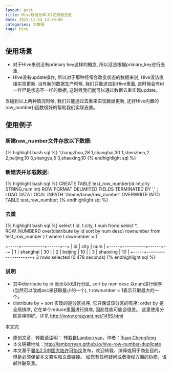 ```yaml
---
layout: post
title: Hive数据仓库(6)之数据去重
date: 2015-11-24 13:30:00
categories: 大数据
tags: Hive
---
```


## 使用场景

* 对于Hive来说没有primary key这样的概念, 所以没法根据primary_key进行去重.
* Hive没有update操作, 所以对于那种经常会改变状态的数据来说, Hive没法直接实现更新. 当有新的数据生产时候, 我们只能追加到Hive里面, 这时候会有id一样但是状态不一样的数据, 这时候我们就可以通过数据去重实现update。

当碰到以上两种情况时候, 我们只能通过去重来实现数据更新, 还好Hive内置的row_number()函数很好的帮助我们实现去重。

## 使用例子

### 新建raw_number文件存放以下数据:
{% highlight bash sql %}
1,hangzhou,28
1,shanghai,30
1,shenzhen,2
2,beijing,10
3,shangyu,5
3,shaoxing,10
{% endhighlight sql %}

### 新建表并加载数据:
{% highlight bash sql %}
CREATE TABLE test_row_number(id int,city STRING,num int)
ROW FORMAT DELIMITED FIELDS TERMINATED BY ',' ;
LOAD DATA LOCAL INPATH '/home/bmw/raw_number' OVERWRITE INTO TABLE test_row_number;
{% endhighlight sql %}

### 去重

{% highlight bash sql %}
select t.id, t.city, t.num
from(
    select *, ROW_NUMBER() over(distribute by id sort by num desc) rownumber
    from test_row_number
) t
where t.rownumber = 1

+-----+-----------+------+--+
| id  |   city    | num  |
+-----+-----------+------+--+
| 1   | shanghai  | 30   |
| 2   | beijing   | 10   |
| 3   | shaoxing  | 10   |
+-----+-----------+------+--+
3 rows selected (0.478 seconds)
{% endhighlight sql %}

### 说明
* 其中distribute by id 表示以id进行分区, sort by num desc 以num进行倒序(当然可以改成asc来获取最小的一个), t.rownumber = 1表示只取最大的一个。
* distribute by + sort 实现的是分区排序, 它只保证该分区的有序; order by 是全局排序, 它在单个reduce里面进行排序, 因此性能可能会很差。 这里使用分区排序刚好。详见 http://www.crazyant.net/1456.html

本文完


* 原创文章，转载请注明： 转载自[Lamborryan](<http://lamborryan.github.io>)，作者：[Ruan Chengfeng](<http://lamborryan.github.io/about/>)
* 本文链接地址：http://lamborryan.github.io/hive-row-number-duplicate
* 本文基于[署名2.5中国大陆许可协议](<http://creativecommons.org/licenses/by/2.5/cn/>)发布，欢迎转载、演绎或用于商业目的，但是必须保留本文署名和文章链接。 如您有任何疑问或者授权方面的协商，请邮件联系我。

